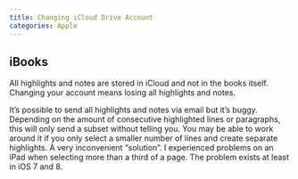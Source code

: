 ```yaml
---
title: Changing iCloud Drive Account
categories: Apple
---
```

## iBooks

All highlights and notes are stored in iCloud and not in the books itself. Changing your account means losing all highlights and notes.

It’s possible to send all highlights and notes via email but it’s buggy. Depending on the amount of consecutive highlighted lines or paragraphs, this will only send a subset without telling you. You may be able to work around it if you only select a smaller number of lines and create separate highlights. A very inconvenient “solution”. I experienced problems on an iPad when selecting more than a third of a page. The problem exists at least in iOS 7 and 8.
